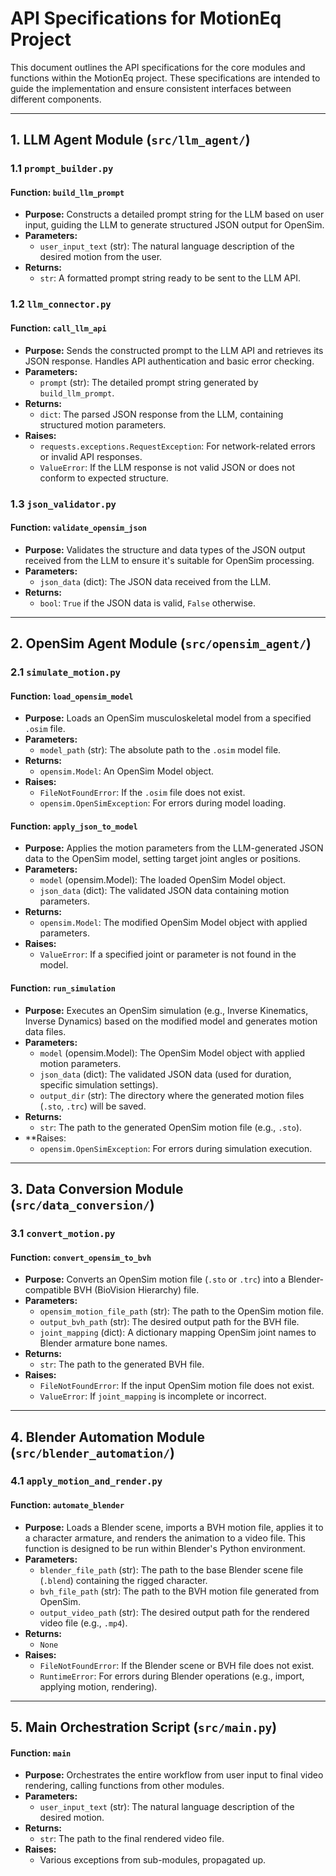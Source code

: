 # API Specifications for MotionEq Project

This document outlines the API specifications for the core modules and functions within the MotionEq project. These specifications are intended to guide the implementation and ensure consistent interfaces between different components.

---

## 1. LLM Agent Module (`src/llm_agent/`)

### 1.1 `prompt_builder.py`

#### Function: `build_llm_prompt`

- **Purpose:** Constructs a detailed prompt string for the LLM based on user input, guiding the LLM to generate structured JSON output for OpenSim.
- **Parameters:**
    - `user_input_text` (str): The natural language description of the desired motion from the user.
- **Returns:**
    - `str`: A formatted prompt string ready to be sent to the LLM API.

### 1.2 `llm_connector.py`

#### Function: `call_llm_api`

- **Purpose:** Sends the constructed prompt to the LLM API and retrieves its JSON response. Handles API authentication and basic error checking.
- **Parameters:**
    - `prompt` (str): The detailed prompt string generated by `build_llm_prompt`.
- **Returns:**
    - `dict`: The parsed JSON response from the LLM, containing structured motion parameters.
- **Raises:**
    - `requests.exceptions.RequestException`: For network-related errors or invalid API responses.
    - `ValueError`: If the LLM response is not valid JSON or does not conform to expected structure.

### 1.3 `json_validator.py`

#### Function: `validate_opensim_json`

- **Purpose:** Validates the structure and data types of the JSON output received from the LLM to ensure it's suitable for OpenSim processing.
- **Parameters:**
    - `json_data` (dict): The JSON data received from the LLM.
- **Returns:**
    - `bool`: `True` if the JSON data is valid, `False` otherwise.

---

## 2. OpenSim Agent Module (`src/opensim_agent/`)

### 2.1 `simulate_motion.py`

#### Function: `load_opensim_model`

- **Purpose:** Loads an OpenSim musculoskeletal model from a specified `.osim` file.
- **Parameters:**
    - `model_path` (str): The absolute path to the `.osim` model file.
- **Returns:**
    - `opensim.Model`: An OpenSim Model object.
- **Raises:**
    - `FileNotFoundError`: If the `.osim` file does not exist.
    - `opensim.OpenSimException`: For errors during model loading.

#### Function: `apply_json_to_model`

- **Purpose:** Applies the motion parameters from the LLM-generated JSON data to the OpenSim model, setting target joint angles or positions.
- **Parameters:**
    - `model` (opensim.Model): The loaded OpenSim Model object.
    - `json_data` (dict): The validated JSON data containing motion parameters.
- **Returns:**
    - `opensim.Model`: The modified OpenSim Model object with applied parameters.
- **Raises:**
    - `ValueError`: If a specified joint or parameter is not found in the model.

#### Function: `run_simulation`

- **Purpose:** Executes an OpenSim simulation (e.g., Inverse Kinematics, Inverse Dynamics) based on the modified model and generates motion data files.
- **Parameters:**
    - `model` (opensim.Model): The OpenSim Model object with applied motion parameters.
    - `json_data` (dict): The validated JSON data (used for duration, specific simulation settings).
    - `output_dir` (str): The directory where the generated motion files (`.sto`, `.trc`) will be saved.
- **Returns:**
    - `str`: The path to the generated OpenSim motion file (e.g., `.sto`).
- **Raises:
    - `opensim.OpenSimException`: For errors during simulation execution.

---

## 3. Data Conversion Module (`src/data_conversion/`)

### 3.1 `convert_motion.py`

#### Function: `convert_opensim_to_bvh`

- **Purpose:** Converts an OpenSim motion file (`.sto` or `.trc`) into a Blender-compatible BVH (BioVision Hierarchy) file.
- **Parameters:**
    - `opensim_motion_file_path` (str): The path to the OpenSim motion file.
    - `output_bvh_path` (str): The desired output path for the BVH file.
    - `joint_mapping` (dict): A dictionary mapping OpenSim joint names to Blender armature bone names.
- **Returns:**
    - `str`: The path to the generated BVH file.
- **Raises:**
    - `FileNotFoundError`: If the input OpenSim motion file does not exist.
    - `ValueError`: If `joint_mapping` is incomplete or incorrect.

---

## 4. Blender Automation Module (`src/blender_automation/`)

### 4.1 `apply_motion_and_render.py`

#### Function: `automate_blender`

- **Purpose:** Loads a Blender scene, imports a BVH motion file, applies it to a character armature, and renders the animation to a video file. This function is designed to be run within Blender's Python environment.
- **Parameters:**
    - `blender_file_path` (str): The path to the base Blender scene file (`.blend`) containing the rigged character.
    - `bvh_file_path` (str): The path to the BVH motion file generated from OpenSim.
    - `output_video_path` (str): The desired output path for the rendered video file (e.g., `.mp4`).
- **Returns:**
    - `None`
- **Raises:**
    - `FileNotFoundError`: If the Blender scene or BVH file does not exist.
    - `RuntimeError`: For errors during Blender operations (e.g., import, applying motion, rendering).

---

## 5. Main Orchestration Script (`src/main.py`)

#### Function: `main`

- **Purpose:** Orchestrates the entire workflow from user input to final video rendering, calling functions from other modules.
- **Parameters:**
    - `user_input_text` (str): The natural language description of the desired motion.
- **Returns:**
    - `str`: The path to the final rendered video file.
- **Raises:**
    - Various exceptions from sub-modules, propagated up.
